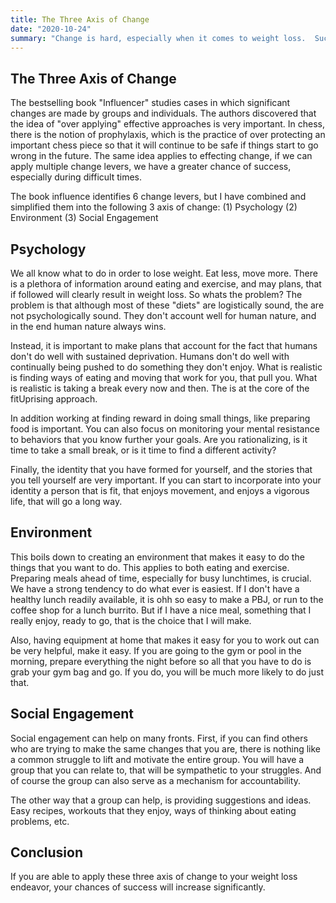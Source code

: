```yaml
---
title: The Three Axis of Change
date: "2020-10-24"
summary: "Change is hard, especially when it comes to weight loss.  Success requires a multi-pronged approach, including (1) psychological factors, (2) environmental factors, and (3) social factors."
---
```


## The Three Axis of Change

The bestselling book "Influencer" studies cases in which significant changes are made by groups and individuals.  The authors discovered that the idea of "over applying" effective approaches is very important.  In chess, there is the notion of prophylaxis, which is the practice of over protecting an important chess piece so that it will continue to be safe if things start to go wrong in the future.  The same idea applies to effecting change, if we can apply multiple change levers, we have a greater chance of success, especially during difficult times.

The book influence identifies 6 change levers, but I have combined and simplified them into the following 3 axis of change:
(1) Psychology
(2) Environment
(3) Social Engagement


## Psychology

We all know what to do in order to lose weight.  Eat less, move more.  There is a plethora of information around eating and exercise, and may plans, that if followed will clearly result in weight loss.  So whats the problem?  The problem is that although most of these "diets" are logistically sound, the are not psychologically sound.  They don't account well for human nature, and in the end human nature always wins.

Instead, it is important to make plans that account for the fact that humans don't do well with sustained deprivation.  Humans don't do well with continually being pushed to do something they don't enjoy.  What is realistic is finding ways of eating and moving that work for you, that pull you. What is realistic is taking a break every now and then.  The is at the core of the fitUprising approach.

In addition working at finding reward in doing small things, like preparing food is important.  You can also focus on monitoring your mental resistance to behaviors that you know further your goals.  Are you rationalizing, is it time to take a small break, or is it time to find a different activity?

Finally, the identity that you have formed for yourself, and the stories that you tell yourself are very important.  If you can start to incorporate into your identity a person that is fit, that enjoys movement, and enjoys a vigorous life, that will go a long way.

## Environment

This boils down to creating an environment that makes it easy to do the things that you want to do.  This applies to both eating and exercise.  Preparing meals ahead of time, especially for busy lunchtimes, is crucial.  We have a strong tendency to do what ever is easiest.  If I don't have a healthy lunch readily available, it is ohh so easy to make a PBJ, or run to the coffee shop for a lunch burrito.  But if I have a nice meal, something that I really enjoy, ready to go, that is the choice that I will make.

Also, having equipment at home that makes it easy for you to work out can be very helpful, make it easy.  If you are going to the gym or pool in the morning, prepare everything the night before so all that you have to do is grab your gym bag and go. If you do, you will be much more likely to do just that.


## Social Engagement

Social engagement can help on many fronts.  First, if you can find others who are trying to make the same changes that you are, there is nothing like a common struggle to lift and motivate the entire group.  You will have a group that you can relate to, that will be sympathetic to your struggles.  And of course the group can also serve as a mechanism for accountability.

The other way that a group can help, is providing suggestions and ideas.  Easy recipes, workouts that they enjoy, ways of thinking about eating problems, etc.

## Conclusion

If you are able to apply these three axis of change to your weight loss endeavor, your chances of success will increase significantly.

